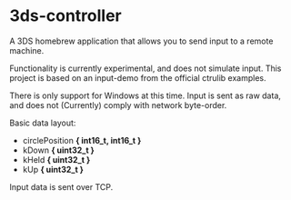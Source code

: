 # 3ds-controller
A 3DS homebrew application that allows you to send input to a remote machine.

Functionality is currently experimental, and does not simulate input. This project is based on an input-demo from the official ctrulib examples.

There is only support for Windows at this time. Input is sent as raw data, and does not (Currently) comply with network byte-order.

Basic data layout:
* circlePosition **{ int16_t, int16_t }**
* kDown **{ uint32_t }**
* kHeld **{ uint32_t }**
* kUp **{ uint32_t }**

Input data is sent over TCP.
